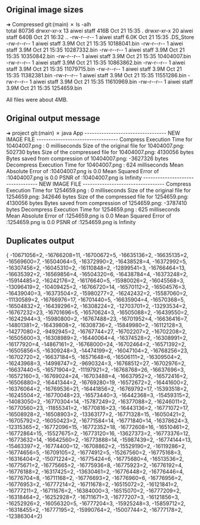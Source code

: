 ## Original image sizes
➜  Compressed git:(main) ✗ ls -alh                
total 80736
drwxr-xr-x  13 aiwei  staff   416B Oct 21 15:35 .
drwxr-xr-x  20 aiwei  staff   640B Oct 21 16:32 ..
-rw-r--r--   1 aiwei  staff   6.0K Oct 21 15:35 .DS_Store
-rw-r--r--   1 aiwei  staff   3.9M Oct 21 15:35 10188041.bin
-rw-r--r--   1 aiwei  staff   3.9M Oct 21 15:35 10287332.bin
-rw-r--r--   1 aiwei  staff   3.9M Oct 21 15:35 10350842.bin
-rw-r--r--   1 aiwei  staff   3.9M Oct 21 15:35 10404007.bin
-rw-r--r--   1 aiwei  staff   3.9M Oct 21 15:35 10863862.bin
-rw-r--r--   1 aiwei  staff   3.9M Oct 21 15:35 11079715.bin
-rw-r--r--   1 aiwei  staff   3.9M Oct 21 15:35 11382381.bin
-rw-r--r--   1 aiwei  staff   3.9M Oct 21 15:35 11551286.bin
-rw-r--r--   1 aiwei  staff   3.9M Oct 21 15:35 11610969.bin
-rw-r--r--   1 aiwei  staff   3.9M Oct 21 15:35 1254659.bin

All files were about 4MB.


## Original output message
➜  project git:(main) ✗ java App
---------------------------------- NEW IMAGE FILE ----------------------------------
Compress Execution Time for 10404007.png : 0 milliseconds
Size of the original file for 10404007.png: 502730 bytes
Size of the compressed file for 10404007.png: 4130056 bytes
Bytes saved from compression of 10404007.png: -3627326 bytes
Decompress Execution Time for 10404007.png : 624 milliseconds
Mean Absolute Error of :10404007.png is 0.0
Mean Squared Error of :10404007.png is 0.0
PSNR of :10404007.png is Infinity
---------------------------------- NEW IMAGE FILE ----------------------------------
Compress Execution Time for 1254659.png : 0 milliseconds
Size of the original file for 1254659.png: 342646 bytes
Size of the compressed file for 1254659.png: 4130056 bytes
Bytes saved from compression of 1254659.png: -3787410 bytes
Decompress Execution Time for 1254659.png : 625 milliseconds
Mean Absolute Error of :1254659.png is 0.0
Mean Squared Error of :1254659.png is 0.0
PSNR of :1254659.png is Infinity

## Duplicates output
{ -10671056=2, -16766208=11, -16700672=5, -16635136=2, -16635135=2, -16569600=7, -16504064=5, -16372990=2, -16438528=4, -16372992=5, -16307456=2, -16045310=2, -16110848=2, -12899541=3, -16766464=13, -16635392=2, -16569856=4, -16504320=6, -16438784=4, -16373248=2, -15914485=2, -16242176=2, -16176640=5, -15980026=2, -16045568=3, -13096419=2, -10409425=2, -16766720=14, -16570112=2, -16504576=3, -16439040=3, -16373504=2, -15980277=2, -16242432=2, -15587060=2, -11130589=2, -16766976=17, -16701440=5, -16635904=4, -16570368=5, -16504832=2, -16439296=2, -16308224=2, -12703701=2, -13293534=2, -16767232=23, -16701696=5, -16570624=3, -16505088=2, -16439550=2, -16242944=3, -15980800=2, -16767488=23, -16701952=4, -16636416=7, -14801381=2, -16439808=2, -16308736=2, -15849980=2, -16112128=3, -14277080=2, -9492945=2, -16767744=27, -16702207=2, -16702208=2, -16505600=3, -16308989=2, -16440064=4, -16374528=2, -16308991=2, -16177920=4, -14867161=2, -16768000=24, -16702464=2, -16571392=2, -16505856=5, -16309248=3, -14474199=2, -16047104=2, -16768256=23, -16702720=2, -16637184=5, -16571648=6, -16506111=2, -16309504=2, -16243968=3, -14998747=2, -9690324=3, -16768512=27, -16702976=2, -16637440=5, -16571904=2, -11197921=2, -16768768=26, -16637696=3, -16572160=3, -16769024=24, -16703488=4, -16637952=2, -16572416=2, -16506880=2, -16441344=2, -16769280=19, -16572672=2, -16441600=2, -16376064=2, -16769536=21, -16441856=2, -16769792=17, -15393518=2, -16245504=2, -16770048=23, -16573440=3, -16442368=3, -15459315=2, -14083050=2, -16770304=14, -15787249=2, -16377088=2, -16246011=2, -16770560=23, -11855341=2, -16770816=23, -16443136=2, -16771072=17, -16508928=2, -16508903=2, -13363177=2, -16771328=15, -16050421=2, -16705792=2, -16050423=2, -16771584=14, -16771840=14, -16378624=3, -12315365=2, -16772096=15, -16772352=18, -16772608=16, -16510461=2, -16772864=15, -15527675=2, -16773120=16, -13627373=2, -16773376=12, -16773632=14, -16642560=2, -16773888=14, -15987439=2, -16774144=13, -15463397=2, -16774400=12, -16708862=2, -15529190=2, -16119286=2, -16774656=5, -16709105=2, -16774912=5, -15267560=2, -16775168=3, -16316404=2, -15071224=2, -16775424=6, -16775680=4, -16513536=2, -16775671=2, -16775665=2, -16775936=8, -16775923=2, -16776192=4, -16776188=2, -16317425=2, -13630461=2, -16776448=2, -16776446=4, -16776704=8, -16711168=2, -16776693=2, -16776960=6, -16776956=2, -16776953=2, -16777214=2, -16711678=2, -16515072=2, -16121841=2, -16777211=2, -16711676=2, -16384000=3, -16515070=2, -16777209=2, -16318464=2, -16252928=7, -16711671=3, -16777207=3, -16121856=3, -16252926=2, -16056320=5, -16777204=3, -15925248=3, -15859712=2, -16318455=2, -16777195=2, -15990764=2, -15007744=2, -16777178=2, -12386304=2}